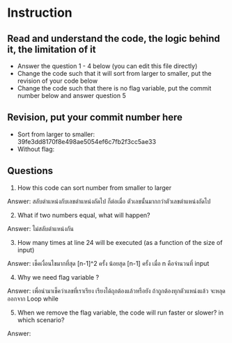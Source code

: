 ﻿# Instruction

## Read and understand the code, the logic behind it, the limitation of it
* Answer the question 1 - 4 below (you can edit this file directly)
* Change the code such that it will sort from larger to smaller, put the revision of your code below
* Change the code such that there is no flag variable, put the commit number below and answer question 5 


## Revision, put your commit number here
* Sort from larger to smaller: 39fe3dd8170f8e498ae5054ef6c7fb2f3cc5ae33
* Without flag: 

## Questions
1. How this code can sort number from smaller to larger
 
Answer: สลับตำแหน่งกับเลขตำแหน่งถัดไป ก็ต่อเมื่อ ตัวเลขนั้นมากกว่าตัวเลขตำแหน่งถัดไป

2. What if two numbers equal, what will happen? 

Answer: ไม่สลับตำแหน่งกัน

3. How many times at line 24 will be executed (as a function of the size of input) 

Answer: เช็คเงื่อนไขมากที่สุด [n-1]^2 ครั้ง น้อยสุด [n-1] ครั้ง เมื่อ n คือจำนวนที่ input

4. Why we need flag variable ? 

Answer: เพื่อนำมาเช็คว่าเลขที่เราเรียง เรียงได้ถุกต้องแล้วหรือยัง ถ้าถูกต้องทุกตัวแหน่งแล้ว จะหลุดออกจาก Loop while

5. When we remove the flag variable, the code will run faster or slower? in which scenario? 

Answer: 